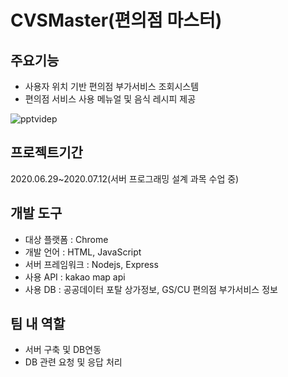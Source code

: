 # CVSMaster(편의점 마스터)

## 주요기능
- 사용자 위치 기반 편의점 부가서비스 조회시스템
- 편의점 서비스 사용 메뉴얼 및 음식 레시피 제공

![pptvidep](https://user-images.githubusercontent.com/40678696/91471552-38faf080-e8d1-11ea-93f4-5e486022fc9b.gif)


## 프로젝트기간
2020.06.29~2020.07.12(서버 프로그래밍 설계 과목 수업 중)

## 개발 도구
- 대상 플랫폼 : Chrome
- 개발 언어 : HTML, JavaScript
- 서버 프레임워크 : Nodejs, Express
- 사용 API : kakao map api
- 사용 DB : 공공데이터 포탈 상가정보, GS/CU 편의점 부가서비스 정보


## 팀 내 역할
- 서버 구축 및 DB연동
- DB 관련 요청 및 응답 처리




